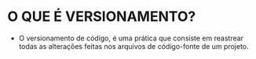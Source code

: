# O QUE É VERSIONAMENTO?

- O versionamento de código, é uma prática que consiste em reastrear todas as alterações feitas nos arquivos de código-fonte de um projeto.